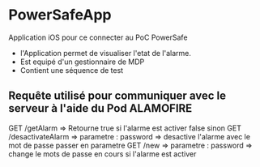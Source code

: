 # PowerSafeApp
Application iOS pour ce connecter au PoC PowerSafe

* l'Application permet de visualiser l'etat de l'alarme.
* Est equipé d'un gestionnaire de MDP 
* Contient une séquence de test

## Requête utilisé pour communiquer avec le serveur à l'aide du Pod **ALAMOFIRE**
GET /getAlarm => Retourne true si l'alarme est activer false sinon
GET /desactivateAlarm => parametre : password => desactive l'alarme avec le mot de passe passer en parametre
GET /new => parametre : password => change le mots de passe en cours si l'alarme est activer
